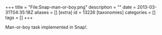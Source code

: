 +++
title = "File:Snap-man-or-boy.png"
description = ""
date = 2013-03-31T04:35:18Z
aliases = []
[extra]
id = 13226
[taxonomies]
categories = []
tags = []
+++

Man-or-boy task implemented in Snap!.
